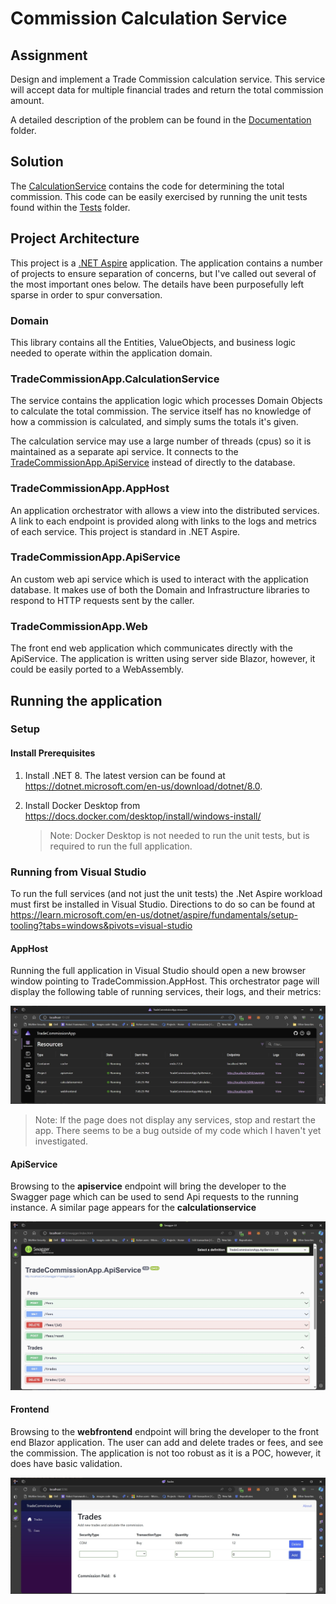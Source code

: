 
# Commission Calculation Service

## Assignment
Design and implement a Trade Commission calculation service. This service will accept data for multiple
financial trades and return the total commission amount.

A detailed description of the problem can be found in the [Documentation](Documentation/ProblemDescription.md) folder.

## Solution
The [CalculationService](TradeCommissionApp.CalculationService/CommissionCalculationService.cs) contains the code for determining the total commission. This code can be easily exercised by running the unit tests found within the [Tests](Tests) folder. 


## Project Architecture 
This project is  a [.NET Aspire](https://learn.microsoft.com/en-us/dotnet/aspire/get-started/aspire-overview) application. The application contains a number of projects to ensure separation of concerns, but I've called out several of the most important ones below. The details have been purposefully left sparse in order to spur conversation.

### Domain
This library contains all the Entities, ValueObjects, and business logic needed to operate within the application domain.

### TradeCommissionApp.CalculationService
The service contains the application logic which processes Domain Objects to calculate the total commission. The service itself has no knowledge of how a commission is calculated, and simply sums the totals it's given.

The calculation service may use a large number of threads (cpus) so it is maintained as a separate api service. It connects to the [TradeCommissionApp.ApiService](TradeCommissionApp.ApiService/TradesRouteConfiguration.cs) instead of directly to the database.

### TradeCommissionApp.AppHost
An application orchestrator with allows a view into the distributed services. A link to each endpoint is provided along with links to the logs and metrics of each service. This project is standard in .NET Aspire.

### TradeCommissionApp.ApiService
An custom web api service which is used to interact with the application database. It makes use of both the Domain and Infrastructure libraries to respond to HTTP requests sent by the caller.

### TradeCommissionApp.Web
The front end web application which communicates directly with the ApiService.  The application is written using server side Blazor, however, it could be easily ported to a WebAssembly.

## Running the application

### Setup
#### Install Prerequisites

1. Install .NET 8. The latest version can be found at https://dotnet.microsoft.com/en-us/download/dotnet/8.0. 
2. Install Docker Desktop from https://docs.docker.com/desktop/install/windows-install/

   > Note: Docker Desktop is not needed to run the unit tests, but is required to run the full application. 

### Running from Visual Studio

To run the full services (and not just the unit tests) the .Net Aspire workload must first be installed in Visual Studio. Directions to do so can be found at https://learn.microsoft.com/en-us/dotnet/aspire/fundamentals/setup-tooling?tabs=windows&pivots=visual-studio

#### AppHost
Running the full application in Visual Studio should open a new browser window pointing to TradeCommission.AppHost. This orchestrator page will display the following table of running services, their logs, and their metrics:

![AppHost](Documentation/Images/AppHost_Screenshot.jpg)

> Note: If the page does not display any services, stop and restart the app. There seems to be a bug outside of my code which I haven't yet investigated.

#### ApiService
Browsing to the **apiservice** endpoint will bring the developer to the Swagger page which can be used to send Api requests to the running instance. A similar page appears for the **calculationservice** 

![ApiService](Documentation/Images/ApiService_Swagger_Screenshot.jpg)

#### Frontend
Browsing to the **webfrontend** endpoint will bring the developer to the front end Blazor application. The user can add and delete trades or fees, and see the commission. The application is not too robust as it is a POC, however, it does have basic validation.

![Web](Documentation/Images/Web_Screenshot.jpg)




